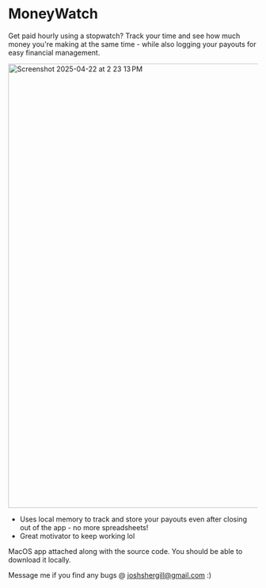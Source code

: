# MoneyWatch
Get paid hourly using a stopwatch? Track your time and see how much money you're making at the same time - while also logging your payouts for easy financial management.

<img width="897" alt="Screenshot 2025-04-22 at 2 23 13 PM" src="https://github.com/user-attachments/assets/028b04ce-f552-4ed9-a0c0-92ea624312b6" />

- Uses local memory to track and store your payouts even after closing out of the app - no more spreadsheets!
- Great motivator to keep working lol

MacOS app attached along with the source code. You should be able to download it locally.

Message me if you find any bugs @ joshshergill@gmail.com :)
